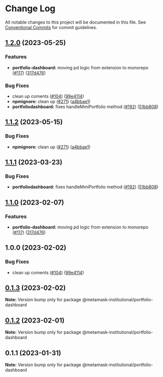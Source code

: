 # Change Log

All notable changes to this project will be documented in this file.
See [Conventional Commits](https://conventionalcommits.org) for commit guidelines.

## [1.2.0](https://github.com/consensys-vertical-apps/metamask-institutional/compare/portfolio-dashboard-v1.1.3...portfolio-dashboard-v1.2.0) (2023-05-25)


### Features

* **portfolio-dashboard:** moving pd logic from extension to monorepo ([#117](https://github.com/consensys-vertical-apps/metamask-institutional/issues/117)) ([317d476](https://github.com/consensys-vertical-apps/metamask-institutional/commit/317d47681b5c31fa30c626a8549d5faeda14b9e9))


### Bug Fixes

* clean up coments ([#104](https://github.com/consensys-vertical-apps/metamask-institutional/issues/104)) ([99e4114](https://github.com/consensys-vertical-apps/metamask-institutional/commit/99e411480b96990efb86eb97f868b33203af3f4b))
* **npmignore:** clean up ([#271](https://github.com/consensys-vertical-apps/metamask-institutional/issues/271)) ([a4bbae1](https://github.com/consensys-vertical-apps/metamask-institutional/commit/a4bbae1887ef3cead82b58bd2ec14fbfcd40f662))
* **portfoliodashboard:** fixes handleMmiPortfolio method ([#192](https://github.com/consensys-vertical-apps/metamask-institutional/issues/192)) ([51bb808](https://github.com/consensys-vertical-apps/metamask-institutional/commit/51bb808dcac6e75af1dd3b5bf8bb5368d06a811b))

## [1.1.2](https://github.com/consensys-vertical-apps/metamask-institutional/compare/portfolio-dashboard-v1.1.1...portfolio-dashboard-v1.1.2) (2023-05-15)


### Bug Fixes

* **npmignore:** clean up ([#271](https://github.com/consensys-vertical-apps/metamask-institutional/issues/271)) ([a4bbae1](https://github.com/consensys-vertical-apps/metamask-institutional/commit/a4bbae1887ef3cead82b58bd2ec14fbfcd40f662))

## [1.1.1](https://github.com/consensys-vertical-apps/metamask-institutional/compare/portfolio-dashboard-v1.1.0...portfolio-dashboard-v1.1.1) (2023-03-23)

### Bug Fixes

- **portfoliodashboard:** fixes handleMmiPortfolio method ([#192](https://github.com/consensys-vertical-apps/metamask-institutional/issues/192)) ([51bb808](https://github.com/consensys-vertical-apps/metamask-institutional/commit/51bb808dcac6e75af1dd3b5bf8bb5368d06a811b))

## [1.1.0](https://github.com/consensys-vertical-apps/metamask-institutional/compare/portfolio-dashboard-v1.0.0...portfolio-dashboard-v1.1.0) (2023-02-07)

### Features

- **portfolio-dashboard:** moving pd logic from extension to monorepo ([#117](https://github.com/consensys-vertical-apps/metamask-institutional/issues/117)) ([317d476](https://github.com/consensys-vertical-apps/metamask-institutional/commit/317d47681b5c31fa30c626a8549d5faeda14b9e9))

## 1.0.0 (2023-02-02)

### Bug Fixes

- clean up coments ([#104](https://github.com/consensys-vertical-apps/metamask-institutional/issues/104)) ([99e4114](https://github.com/consensys-vertical-apps/metamask-institutional/commit/99e411480b96990efb86eb97f868b33203af3f4b))

## [0.1.3](https://github.com/consensys-vertical-apps/metamask-institutional/compare/@metamask-institutional/portfolio-dashboard@0.1.2...@metamask-institutional/portfolio-dashboard@0.1.3) (2023-02-02)

**Note:** Version bump only for package @metamask-institutional/portfolio-dashboard

## [0.1.2](https://github.com/consensys-vertical-apps/metamask-institutional/compare/@metamask-institutional/portfolio-dashboard@0.1.1...@metamask-institutional/portfolio-dashboard@0.1.2) (2023-02-01)

**Note:** Version bump only for package @metamask-institutional/portfolio-dashboard

## 0.1.1 (2023-01-31)

**Note:** Version bump only for package @metamask-institutional/portfolio-dashboard
